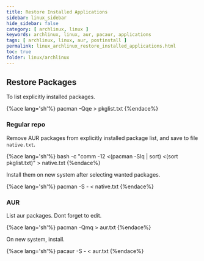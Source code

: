 ```yaml
---
title: Restore Installed Applications
sidebar: linux_sidebar
hide_sidebar: false
category: [ archlinux, linux ]
keywords: archlinux, linux, aur, pacaur, applications
tags: [ archlinux, linux, aur, postinstall ]
permalink: linux_archlinux_restore_installed_applications.html
toc: true
folder: linux/archlinux
---
```


## Restore Packages

To list explicitly installed packages.

{%ace lang='sh'%}
pacman -Qqe > pkglist.txt
{%endace%}

### Regular repo

Remove AUR packages from explicitly installed package list, and save to file ```native.txt```.

{%ace lang='sh'%}
bash -c "comm -12 <(pacman -Slq | sort) <(sort pkglist.txt)"  > native.txt
{%endace%}

Install them on new system after selecting wanted packages.

{%ace lang='sh'%}
pacman  -S - < native.txt
{%endace%}

### AUR

List aur packages. Dont forget to edit.

{%ace lang='sh'%}
pacman -Qmq > aur.txt
{%endace%}

On new system, install.

{%ace lang='sh'%}
pacaur -S - < aur.txt
{%endace%}
